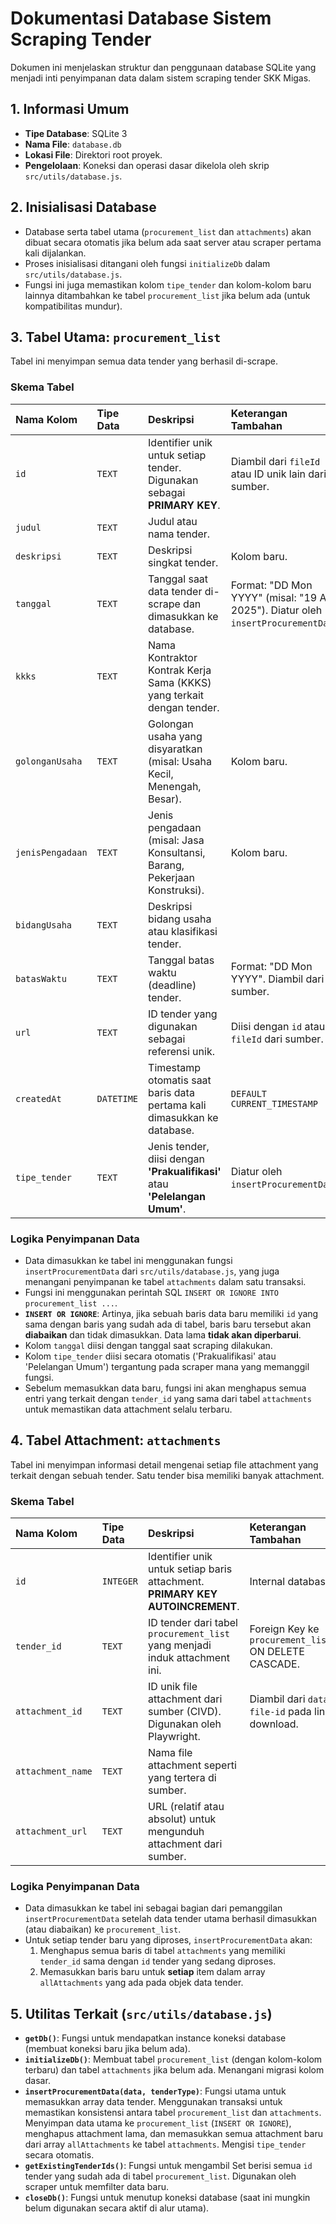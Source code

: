 # Dokumentasi Database Sistem Scraping Tender

Dokumen ini menjelaskan struktur dan penggunaan database SQLite yang menjadi inti penyimpanan data dalam sistem scraping tender SKK Migas.

## 1. Informasi Umum

*   **Tipe Database**: SQLite 3
*   **Nama File**: `database.db`
*   **Lokasi File**: Direktori root proyek.
*   **Pengelolaan**: Koneksi dan operasi dasar dikelola oleh skrip `src/utils/database.js`.

## 2. Inisialisasi Database

*   Database serta tabel utama (`procurement_list` dan `attachments`) akan dibuat secara otomatis jika belum ada saat server atau scraper pertama kali dijalankan.
*   Proses inisialisasi ditangani oleh fungsi `initializeDb` dalam `src/utils/database.js`.
*   Fungsi ini juga memastikan kolom `tipe_tender` dan kolom-kolom baru lainnya ditambahkan ke tabel `procurement_list` jika belum ada (untuk kompatibilitas mundur).

## 3. Tabel Utama: `procurement_list`

Tabel ini menyimpan semua data tender yang berhasil di-scrape.

### Skema Tabel

| Nama Kolom      | Tipe Data   | Deskripsi                                                                                                | Keterangan Tambahan                  |
| :-------------- | :---------- | :------------------------------------------------------------------------------------------------------- | :----------------------------------- |
| `id`            | `TEXT`      | Identifier unik untuk setiap tender. Digunakan sebagai **PRIMARY KEY**.                                 | Diambil dari `fileId` atau ID unik lain dari sumber. |
| `judul`         | `TEXT`      | Judul atau nama tender.                                                                                 |                                      |
| `deskripsi`     | `TEXT`      | Deskripsi singkat tender.                                                                               | Kolom baru.                           |
| `tanggal`       | `TEXT`      | Tanggal saat data tender di-scrape dan dimasukkan ke database.                                          | Format: "DD Mon YYYY" (misal: "19 Apr 2025"). Diatur oleh `insertProcurementData`. |
| `kkks`          | `TEXT`      | Nama Kontraktor Kontrak Kerja Sama (KKKS) yang terkait dengan tender.                                |                                      |
| `golonganUsaha` | `TEXT`      | Golongan usaha yang disyaratkan (misal: Usaha Kecil, Menengah, Besar).                                  | Kolom baru.                           |
| `jenisPengadaan`| `TEXT`      | Jenis pengadaan (misal: Jasa Konsultansi, Barang, Pekerjaan Konstruksi).                                  | Kolom baru.                           |
| `bidangUsaha`   | `TEXT`      | Deskripsi bidang usaha atau klasifikasi tender.                                                         |                                      |
| `batasWaktu`    | `TEXT`      | Tanggal batas waktu (deadline) tender.                                                                    | Format: "DD Mon YYYY". Diambil dari sumber. |
| `url`           | `TEXT`      | ID tender yang digunakan sebagai referensi unik.                                                          | Diisi dengan `id` atau `fileId` dari sumber. |
| `createdAt`     | `DATETIME`  | Timestamp otomatis saat baris data pertama kali dimasukkan ke database.                                 | `DEFAULT CURRENT_TIMESTAMP`          |
| `tipe_tender`   | `TEXT`      | Jenis tender, diisi dengan **'Prakualifikasi'** atau **'Pelelangan Umum'**.                              | Diatur oleh `insertProcurementData`. |

### Logika Penyimpanan Data

*   Data dimasukkan ke tabel ini menggunakan fungsi `insertProcurementData` dari `src/utils/database.js`, yang juga menangani penyimpanan ke tabel `attachments` dalam satu transaksi.
*   Fungsi ini menggunakan perintah SQL `INSERT OR IGNORE INTO procurement_list ...`.
*   **`INSERT OR IGNORE`**: Artinya, jika sebuah baris data baru memiliki `id` yang sama dengan baris yang sudah ada di tabel, baris baru tersebut akan **diabaikan** dan tidak dimasukkan. Data lama **tidak akan diperbarui**.
*   Kolom `tanggal` diisi dengan tanggal saat scraping dilakukan.
*   Kolom `tipe_tender` diisi secara otomatis ('Prakualifikasi' atau 'Pelelangan Umum') tergantung pada scraper mana yang memanggil fungsi.
*   Sebelum memasukkan data baru, fungsi ini akan menghapus semua entri yang terkait dengan `tender_id` yang sama dari tabel `attachments` untuk memastikan data attachment selalu terbaru.

## 4. Tabel Attachment: `attachments`

Tabel ini menyimpan informasi detail mengenai setiap file attachment yang terkait dengan sebuah tender. Satu tender bisa memiliki banyak attachment.

### Skema Tabel

| Nama Kolom        | Tipe Data | Deskripsi                                                                  | Keterangan Tambahan                                       |
| :---------------- | :-------- | :------------------------------------------------------------------------- | :-------------------------------------------------------- |
| `id`              | `INTEGER` | Identifier unik untuk setiap baris attachment. **PRIMARY KEY AUTOINCREMENT**. | Internal database.                                        |
| `tender_id`       | `TEXT`    | ID tender dari tabel `procurement_list` yang menjadi induk attachment ini. | Foreign Key ke `procurement_list(id)` ON DELETE CASCADE. |
| `attachment_id`   | `TEXT`    | ID unik file attachment dari sumber (CIVD). Digunakan oleh Playwright.    | Diambil dari `data-file-id` pada link download.           |
| `attachment_name` | `TEXT`    | Nama file attachment seperti yang tertera di sumber.                       |                                                           |
| `attachment_url`  | `TEXT`    | URL (relatif atau absolut) untuk mengunduh attachment dari sumber.        |                                                           |

### Logika Penyimpanan Data

*   Data dimasukkan ke tabel ini sebagai bagian dari pemanggilan `insertProcurementData` setelah data tender utama berhasil dimasukkan (atau diabaikan) ke `procurement_list`.
*   Untuk setiap tender baru yang diproses, `insertProcurementData` akan:
    1.  Menghapus semua baris di tabel `attachments` yang memiliki `tender_id` sama dengan `id` tender yang sedang diproses.
    2.  Memasukkan baris baru untuk **setiap** item dalam array `allAttachments` yang ada pada objek data tender.

## 5. Utilitas Terkait (`src/utils/database.js`)

*   **`getDb()`**: Fungsi untuk mendapatkan instance koneksi database (membuat koneksi baru jika belum ada).
*   **`initializeDb()`**: Membuat tabel `procurement_list` (dengan kolom-kolom terbaru) dan tabel `attachments` jika belum ada. Menangani migrasi kolom dasar.
*   **`insertProcurementData(data, tenderType)`**: Fungsi utama untuk memasukkan array data tender. Menggunakan transaksi untuk memastikan konsistensi antara tabel `procurement_list` dan `attachments`. Menyimpan data utama ke `procurement_list` (`INSERT OR IGNORE`), menghapus attachment lama, dan memasukkan semua attachment baru dari array `allAttachments` ke tabel `attachments`. Mengisi `tipe_tender` secara otomatis.
*   **`getExistingTenderIds()`**: Fungsi untuk mengambil Set berisi semua `id` tender yang sudah ada di tabel `procurement_list`. Digunakan oleh scraper untuk memfilter data baru.
*   **`closeDb()`**: Fungsi untuk menutup koneksi database (saat ini mungkin belum digunakan secara aktif di alur utama).
